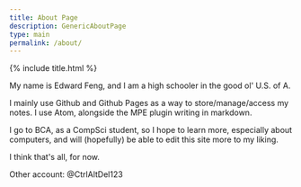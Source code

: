 ```yaml
---
title: About Page
description: GenericAboutPage
type: main
permalink: /about/
---
```

{% include title.html %}

My name is Edward Feng, and I am a high schooler in the good ol' U.S. of A.

I mainly use Github and Github Pages as a way to store/manage/access my notes. I use Atom, alongside the MPE plugin writing in markdown.

I go to BCA, as a CompSci student, so I hope to learn more, especially about computers, and will (hopefully) be able to edit this site more to my liking.

I think that's all, for now.

Other account: @CtrlAltDel123
